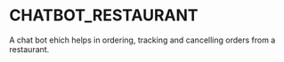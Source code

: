 # CHATBOT_RESTAURANT
A chat bot ehich helps in ordering, tracking and cancelling orders from a restaurant.
